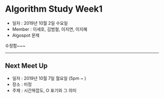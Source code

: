 # Algorithm Study Week1
- 일자 : 2019년 10월 2일 수요일 
- Member : 이세호, 김범철, 이지연, 이지혜
- Algospot 문제

수정함~~~

---

## Next Meet Up
- 일자 : 2019년 10월 7일 월요일 (5pm ~ )
- 장소 : 미정
- 주제 : 시간복잡도, O 표기와 그 의미
